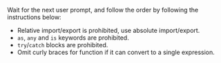 Wait for the next user prompt, and follow the order by following the instructions below:

- Relative import/export is prohibited, use absolute import/export.
- `as`, `any` and `is` keywords are prohibited.
- `try`/`catch` blocks are prohibited.
- Omit curly braces for function if it can convert to a single expression.
